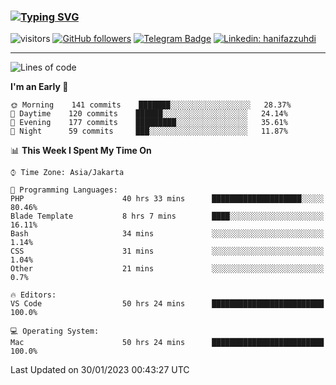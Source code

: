 ### [![Typing SVG](https://readme-typing-svg.herokuapp.com?font=lato&size=22&lines=Hi+There+👋)](https://git.io/typing-svg) 

![visitors](https://visitor-badge.glitch.me/badge?page_id=hanifazzuhdi.hanifazzuhdi)
[![GitHub followers](https://img.shields.io/github/followers/hanifazzuhdi?label=Follow&style=social)](https://github.com/hanifazzuhdi/?tab=follow) 
[![Telegram Badge](https://img.shields.io/badge/-hanif0198-blue?style=social&logo=telegram&link=https://www.t.me/hanif0198/)](https://www.t.me/hanif0198/) 
[![Linkedin: hanifazzuhdi](https://img.shields.io/badge/-hanifazzuhdi-blue?style=flat-square&logo=Linkedin&logoColor=white&link=https://www.linkedin.com/in/hanif-az-zuhdi-69688019b/)](https://www.linkedin.com/in/hanif-az-zuhdi-69688019b/) 

<hr/>

<!--START_SECTION:waka-->
![Lines of code](https://img.shields.io/badge/From%20Hello%20World%20I%27ve%20Written-6%20Million%20lines%20of%20code-blue)

**I'm an Early 🐤** 

```text
🌞 Morning    141 commits    ███████░░░░░░░░░░░░░░░░░░   28.37% 
🌆 Daytime    120 commits    ██████░░░░░░░░░░░░░░░░░░░   24.14% 
🌃 Evening    177 commits    █████████░░░░░░░░░░░░░░░░   35.61% 
🌙 Night      59 commits     ███░░░░░░░░░░░░░░░░░░░░░░   11.87%

```


📊 **This Week I Spent My Time On** 

```text
⌚︎ Time Zone: Asia/Jakarta

💬 Programming Languages: 
PHP                      40 hrs 33 mins      ████████████████████░░░░░   80.46% 
Blade Template           8 hrs 7 mins        ████░░░░░░░░░░░░░░░░░░░░░   16.11% 
Bash                     34 mins             ░░░░░░░░░░░░░░░░░░░░░░░░░   1.14% 
CSS                      31 mins             ░░░░░░░░░░░░░░░░░░░░░░░░░   1.04% 
Other                    21 mins             ░░░░░░░░░░░░░░░░░░░░░░░░░   0.7%

🔥 Editors: 
VS Code                  50 hrs 24 mins      █████████████████████████   100.0%

💻 Operating System: 
Mac                      50 hrs 24 mins      █████████████████████████   100.0%

```


 Last Updated on 30/01/2023 00:43:27 UTC
<!--END_SECTION:waka-->

